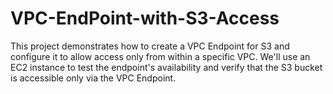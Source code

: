 # VPC-EndPoint-with-S3-Access
This project demonstrates how to create a VPC Endpoint for S3 and configure it to allow access only from within a specific VPC. We'll use an EC2 instance to test the endpoint's availability and verify that the S3 bucket is accessible only via the VPC Endpoint.
